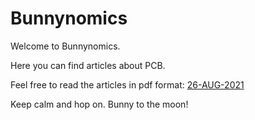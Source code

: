 # Bunnynomics
Welcome to Bunnynomics. 

Here you can find articles about PCB.

Feel free to read the articles in pdf format: [26-AUG-2021](https://github.com/BunnyNomics101/Bunnynomics/blob/1ce4815a8e95fa6aab35f80c9f2aca85971aef0b/PancakeBunny%20Genesis%201/PancakeBunny%20Genesis%201.pdf)

Keep calm and hop on. Bunny to the moon! 

